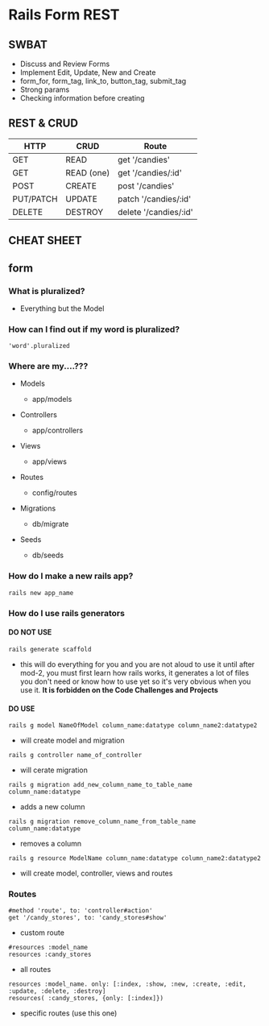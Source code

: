 # Rails Form REST

## SWBAT
- Discuss and Review Forms
- Implement Edit, Update, New and Create 
- form_for, form_tag, link_to, button_tag, submit_tag
- Strong params
- Checking information before creating
## REST & CRUD
| HTTP        | CRUD          | Route
| ----------- | ------------- |----------------------|
| GET         | READ          | get '/candies'       |
| GET         | READ (one)    | get '/candies/:id'   |
| POST        | CREATE        | post '/candies'      |
| PUT/PATCH   | UPDATE        | patch '/candies/:id' |
| DELETE      | DESTROY       | delete '/candies/:id'|

## CHEAT SHEET
## form

### What is pluralized?
- Everything but the Model 

### How can I find out if my word is pluralized?
```
'word'.pluralized
```

### Where are my....???
- Models
    - app/models
- Controllers
    - app/controllers
- Views
    - app/views
- Routes
    - config/routes 

- Migrations 
    - db/migrate

- Seeds
    - db/seeds

### How do I make a new rails app?
```
rails new app_name
```

### How do I use rails generators 
#### DO NOT USE
```
rails generate scaffold 
```
- this will do everything for you and you are not aloud to use it until after mod-2, you must first learn how rails works, it generates a lot of files you don't need or know how to use yet so it's very obvious when you use it. **It is forbidden on the Code  Challenges and Projects**

#### DO USE

```
rails g model NameOfModel column_name:datatype column_name2:datatype2
```
- will create model and migration
```
rails g controller name_of_controller
```
- will cerate migration
```
rails g migration add_new_column_name_to_table_name column_name:datatype 
```
- adds a new column
```
rails g migration remove_column_name_from_table_name column_name:datatype
```
- removes a column

```
rails g resource ModelName column_name:datatype column_name2:datatype2
```
- will create model, controller, views and routes

### Routes 
```
#method 'route', to: 'controller#action'
get '/candy_stores', to: 'candy_stores#show'
```
- custom route
```
#resources :model_name 
resources :candy_stores
```
- all routes 
```
resources :model_name. only: [:index, :show, :new, :create, :edit, :update, :delete, :destroy]
resources( :candy_stores, {only: [:index]})
```
- specific routes (use this one)



